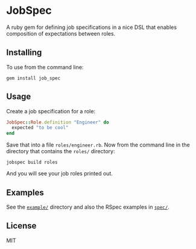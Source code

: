# JobSpec

A ruby gem for defining job specifications in a nice DSL that enables composition of expectations between roles.

## Installing

To use from the command line:

```
gem install job_spec
```

## Usage

Create a job specification for a role:

``` ruby
JobSpec::Role.definition "Engineer" do
  expected "to be cool"
end
```

Save that into a file `roles/engineer.rb`. Now from the command line in the directory that contains the `roles/` directory:

```
jobspec build roles
```

And you will see your job roles printed out.

## Examples

See the [`example/`](example) directory and also the RSpec examples in [`spec/`](spec).

## License

MIT
